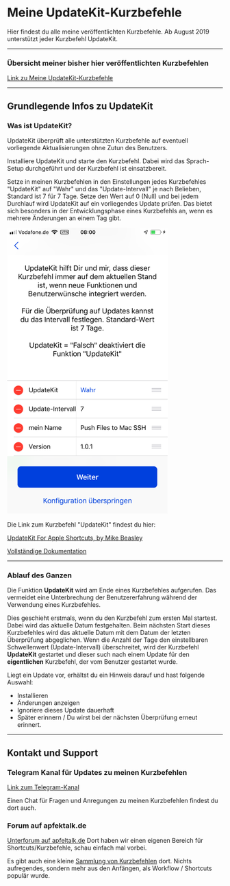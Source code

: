 # Meine UpdateKit-Kurzbefehle

Hier findest du alle meine veröffentlichten Kurzbefehle. Ab August 2019 unterstützt jeder Kurzbefehl UpdateKit.

---
### Übersicht meiner bisher hier veröffentlichten Kurzbefehlen

[Link zu Meine UpdateKit-Kurzbefehle](https://github.com/P8DFxKfyJB/MeinUpdatKit/tree/master/Meine-UpdateKit-Kurzbefehle#meine-updatekit-kurzbefehle)

---
## Grundlegende Infos zu UpdateKit

### Was ist UpdateKit?

UpdateKit überprüft alle unterstützten Kurzbefehle auf eventuell vorliegende Aktualisierungen ohne Zutun des Benutzers.

Installiere UpdateKit und starte den Kurzbefehl. Dabei wird das Sprach-Setup durchgeführt und der Kurzbefehl ist einsatzbereit.

Setze in meinen Kurzbefehlen in den Einstellungen jedes Kurzbefehles "UpdateKit" auf  "Wahr" und das "Update-Intervall" je nach Belieben, Standard ist 7 für 7 Tage. Setze den Wert auf 0 (Null) und bei jedem Durchlauf wird UpdateKit auf ein vorliegendes Update prüfen. Das bietet sich besonders in der Entwicklungsphase eines Kurzbefehls an, wenn es mehrere Änderungen an einem Tag gibt.

![UpdateKit Setup](images/UpdateKit_1.png)

Die Link zum Kurzbefehl "UpdateKit" findest du hier:

[UpdateKit For Apple Shortcuts, by Mike Beasley](https://www.mikebeas.com/updatekit/)

[Vollständige Dokumentation](https://www.mikebeas.com/updatekit/docs/)

---
### Ablauf des Ganzen

Die Funktion **UpdateKit** wird am Ende eines Kurzbefehles aufgerufen. Das vermeidet eine Unterbrechung der Benutzererfahrung während der Verwendung eines Kurzbefehles.

Dies geschieht erstmals, wenn du den Kurzbefehl zum ersten Mal startest. Dabei wird das aktuelle Datum festgehalten. Beim nächsten Start dieses Kurzbefehles wird das aktuelle Datum mit dem Datum der letzten Überprüfung abgeglichen. Wenn die Anzahl der Tage den einstellbaren Schwellenwert (Update-Intervall) überschreitet, wird der Kurzbefehl **UpdateKit** gestartet und dieser such nach einem Update für den **eigentlichen** Kurzbefehl, der vom Benutzer gestartet wurde.

Liegt ein Update vor, erhältst du ein Hinweis darauf und hast folgende Auswahl:

+ Installieren
+ Änderungen anzeigen
+ Ignoriere dieses Update dauerhaft
+ Später erinnern / Du wirst bei der nächsten Überprüfung erneut erinnert.

---
## Kontakt und Support

### Telegram Kanal für Updates zu meinen Kurzbefehlen

[Link zum Telegram-Kanal](https://t.me/SC_Updates_Gwadro)

Einen Chat für Fragen und Anregungen zu meinen Kurzbefehlen findest du dort auch.

### Forum auf apfektalk.de

[Unterforum auf apfeltalk.de](https://www.apfeltalk.de/community/threads/apple-kurzbefehle-hilfe-anleitungen-kfka.533890/) Dort haben wir einen eigenen Bereich für Shortcuts/Kurzbefehle, schau einfach mal vorbei.

Es gibt auch eine kleine [Sammlung von Kurzbefehlen](https://www.apfeltalk.de/community/threads/sammlung-nuetzlicher-kurzbefehle.534621/) dort. Nichts aufregendes, sondern mehr aus den Anfängen, als Workflow / Shortcuts populär wurde.
